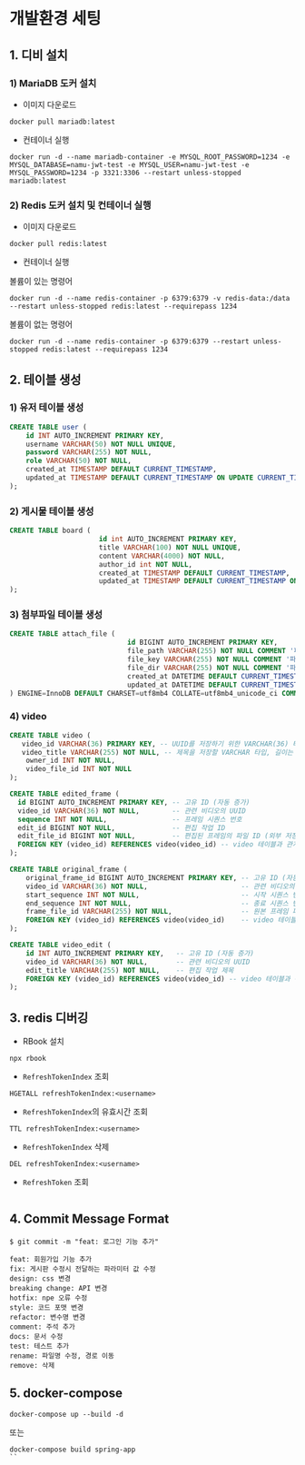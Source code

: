 # 개발환경 세팅

## 1. 디비 설치
### 1) MariaDB 도커 설치
- 이미지 다운로드
```shell
docker pull mariadb:latest
```
- 컨테이너 실행
```shell
docker run -d --name mariadb-container -e MYSQL_ROOT_PASSWORD=1234 -e MYSQL_DATABASE=namu-jwt-test -e MYSQL_USER=namu-jwt-test -e MYSQL_PASSWORD=1234 -p 3321:3306 --restart unless-stopped mariadb:latest
```

### 2) Redis 도커 설치 및 컨테이너 실행
- 이미지 다운로드
```shell
docker pull redis:latest
```
- 컨테이너 실행

볼륨이 있는 명령어
```shell
docker run -d --name redis-container -p 6379:6379 -v redis-data:/data --restart unless-stopped redis:latest --requirepass 1234
```

볼륨이 없는 명령어
```shell
docker run -d --name redis-container -p 6379:6379 --restart unless-stopped redis:latest --requirepass 1234
```



## 2. 테이블 생성
### 1) 유저 테이블 생성
```sql
CREATE TABLE user (
    id INT AUTO_INCREMENT PRIMARY KEY,
    username VARCHAR(50) NOT NULL UNIQUE,
    password VARCHAR(255) NOT NULL,
    role VARCHAR(50) NOT NULL,
    created_at TIMESTAMP DEFAULT CURRENT_TIMESTAMP,
    updated_at TIMESTAMP DEFAULT CURRENT_TIMESTAMP ON UPDATE CURRENT_TIMESTAMP
);
```

### 2) 게시물 테이블 생성
```sql
CREATE TABLE board (
                      id int AUTO_INCREMENT PRIMARY KEY,
                      title VARCHAR(100) NOT NULL UNIQUE,
                      content VARCHAR(4000) NOT NULL,
                      author_id int NOT NULL,
                      created_at TIMESTAMP DEFAULT CURRENT_TIMESTAMP,
                      updated_at TIMESTAMP DEFAULT CURRENT_TIMESTAMP ON UPDATE CURRENT_TIMESTAMP
);
```

### 3) 첨부파일 테이블 생성
```sql
CREATE TABLE attach_file (
                             id BIGINT AUTO_INCREMENT PRIMARY KEY,
                             file_path VARCHAR(255) NOT NULL COMMENT '파일의 경로',
                             file_key VARCHAR(255) NOT NULL COMMENT '파일을 식별하는 키',
                             file_dir VARCHAR(255) NOT NULL COMMENT '파일이 저장된 디렉터리',
                             created_at DATETIME DEFAULT CURRENT_TIMESTAMP COMMENT '생성 일시',
                             updated_at DATETIME DEFAULT CURRENT_TIMESTAMP ON UPDATE CURRENT_TIMESTAMP COMMENT '업데이트 일시'
) ENGINE=InnoDB DEFAULT CHARSET=utf8mb4 COLLATE=utf8mb4_unicode_ci COMMENT='첨부 파일 테이블';
```

### 4) video
```sql
CREATE TABLE video (
   video_id VARCHAR(36) PRIMARY KEY, -- UUID를 저장하기 위한 VARCHAR(36) 타입
   video_title VARCHAR(255) NOT NULL, -- 제목을 저장할 VARCHAR 타입, 길이는 255로 설정
    owner_id INT NOT NULL,
    video_file_id INT NOT NULL 
);
```

```sql
CREATE TABLE edited_frame (
  id BIGINT AUTO_INCREMENT PRIMARY KEY, -- 고유 ID (자동 증가)
  video_id VARCHAR(36) NOT NULL,        -- 관련 비디오의 UUID
  sequence INT NOT NULL,                -- 프레임 시퀀스 번호
  edit_id BIGINT NOT NULL,              -- 편집 작업 ID
  edit_file_id BIGINT NOT NULL,         -- 편집된 프레임의 파일 ID (외부 저장소의 파일 참조)
  FOREIGN KEY (video_id) REFERENCES video(video_id) -- video 테이블과 관계 설정
);

```

```sql
CREATE TABLE original_frame (
    original_frame_id BIGINT AUTO_INCREMENT PRIMARY KEY, -- 고유 ID (자동 증가)
    video_id VARCHAR(36) NOT NULL,                       -- 관련 비디오의 UUID
    start_sequence INT NOT NULL,                         -- 시작 시퀀스 번호
    end_sequence INT NOT NULL,                           -- 종료 시퀀스 번호
    frame_file_id VARCHAR(255) NOT NULL,                 -- 원본 프레임 파일 ID (외부 저장소의 파일 참조)
    FOREIGN KEY (video_id) REFERENCES video(video_id)    -- video 테이블과 관계 설정
);

```

```sql
CREATE TABLE video_edit (
    id INT AUTO_INCREMENT PRIMARY KEY,   -- 고유 ID (자동 증가)
    video_id VARCHAR(36) NOT NULL,       -- 관련 비디오의 UUID
    edit_title VARCHAR(255) NOT NULL,    -- 편집 작업 제목
    FOREIGN KEY (video_id) REFERENCES video(video_id) -- video 테이블과 관계 설정
);
```

## 3. redis 디버깅
- RBook 설치
```shell
npx rbook
```

- `RefreshTokenIndex` 조회
```redis
HGETALL refreshTokenIndex:<username>
```

- `RefreshTokenIndex`의 유효시간 조회
```redis
TTL refreshTokenIndex:<username>
```
- `RefreshTokenIndex` 삭제
```redis
DEL refreshTokenIndex:<username>
```

- `RefreshToken` 조회
```redis

```


## 4. Commit Message Format
```
$ git commit -m "feat: 로그인 기능 추가"
```

```
feat: 회원가입 기능 추가
fix: 게시판 수정시 전달하는 파라미터 값 수정
design: css 변경
breaking change: API 변경
hotfix: npe 오류 수정
style: 코드 포맷 변경
refactor: 변수명 변경
comment: 주석 추가
docs: 문서 수정
test: 테스트 추가
rename: 파일명 수정, 경로 이동
remove: 삭제 
```


## 5. docker-compose 
```
docker-compose up --build -d
```
또는
```shell
docker-compose build spring-app
``
